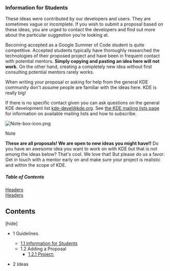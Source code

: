 ### Information for Students

These ideas were contributed by our developers and users. They are sometimes vague or incomplete. If you wish to submit a proposal based on these ideas, you are urged to contact the developers and find out more about the particular suggestion you're looking at.

Becoming accepted as a Google Summer of Code student is quite competitive. Accepted students typically have thoroughly researched the technologies of their proposed project and have been in frequent contact with potential mentors. **Simply copying and pasting an idea here will not work.** On the other hand, creating a completely new idea without first consulting potential mentors rarely works.

When writing your proposal or asking for help from the general KDE community don't assume people are familiar with the ideas here. KDE is really big!

If there is no specific contact given you can ask questions on the general KDE development list kde-devel@kde.org. See [the KDE mailing lists page](http://www.kde.org/mailinglists/) for information on available mailing lists and how to subscribe.

![Note-box-icon.png](https://community.kde.org/images.community/c/c1/Note-box-icon.png)

Note

**These are all proposals! We are open to new ideas you might have!!** Do you have an awesome idea you want to work on with KDE but that is not among the ideas below? That's cool. We love that! But please do us a favor: Get in touch with a mentor early on and make sure your project is realistic and within the scope of KDE.


##### Table of Contents  

[Headers](#headers)  
[Headers](#headers)  
## Contents

 [hide] 

- 1 Guidelines

  - [1.1 Information for Students](https://community.kde.org/GSoC/2019/Ideas#Information_for_Students)
  - 1.2 Adding a Proposal
    - [1.2.1 Project:](https://community.kde.org/GSoC/2019/Ideas#Project:)

- 2 Ideas

  
